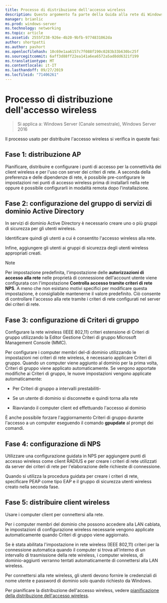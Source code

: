 ```yaml
---
title: Processo di distribuzione dell'accesso wireless
description: Questo argomento fa parte della Guida alla rete di Windows Server 2016 "distribuire l'accesso wireless autenticato con 802.1 X basato su password"
manager: brianlic
ms.prod: windows-server
ms.technology: networking
ms.topic: article
ms.assetid: 2555f238-926e-4b20-9bfb-9774831062da
author: shortpatti
ms.author: pashort
ms.openlocfilehash: 10c69e1aa6157c7f088f190c0283b33b630bc25f
ms.sourcegitcommit: 6aff3d88ff22ea141a6ea6572a5ad8dd6321f199
ms.translationtype: MT
ms.contentlocale: it-IT
ms.lasthandoff: 09/27/2019
ms.locfileid: "71406261"
---
```

# <a name="wireless-access-deployment-process"></a>Processo di distribuzione dell'accesso wireless

>Si applica a: Windows Server (Canale semestrale), Windows Server 2016

Il processo usato per distribuire l'accesso wireless si verifica in queste fasi:

## <a name="stage-1--ap-deployment"></a>Fase 1: distribuzione AP

Pianificare, distribuire e configurare i punti di accesso per la connettività dei client wireless e per l'uso con server dei criteri di rete. A seconda della preferenza e delle dipendenze di rete, è possibile pre\-configurare le impostazioni nei punti di accesso wireless prima di installarli nella rete oppure è possibile configurarli in modalità remota dopo l'installazione.

## <a name="stage-2--adds-group-configuration"></a>Fase 2: configurazione del gruppo di servizi di dominio Active Directory

In servizi di dominio Active Directory è necessario creare uno o più gruppi di sicurezza per gli utenti wireless.

Identificare quindi gli utenti a cui è consentito l'accesso wireless alla rete.

Infine, aggiungere gli utenti ai gruppi di sicurezza degli utenti wireless appropriati creati.

>[!NOTE]
>Per impostazione predefinita, l'impostazione delle **autorizzazioni di accesso alla rete** nelle proprietà di connessione dell'account utente viene configurata con l'impostazione **Controlla accesso tramite criteri di rete NPS**. A meno che non esistano motivi specifici per modificare questa impostazione, è consigliabile mantenerne il valore predefinito. Ciò consente di controllare l'accesso alla rete tramite i criteri di rete configurati nel server dei criteri di rete.

## <a name="stage-3--group-policy-configuration"></a>Fase 3: configurazione di Criteri di gruppo

Configurare la rete wireless \(IEEE 802,11\) criteri estensione di Criteri di gruppo utilizzando la Editor Gestione Criteri di gruppo Microsoft Management Console \(MMC\).

Per configurare i computer membri del\-di dominio utilizzando le impostazioni nei criteri di rete wireless, è necessario applicare Criteri di gruppo. Quando un computer viene aggiunto al dominio per la prima volta, Criteri di gruppo viene applicato automaticamente. Se vengono apportate modifiche ai Criteri di gruppo, le nuove impostazioni vengono applicate automaticamente:

- Per Criteri di gruppo a intervalli prestabiliti\-

- Se un utente di dominio si disconnette e quindi torna alla rete

- Riavviando il computer client ed effettuando l'accesso al dominio

È anche possibile forzare l'aggiornamento Criteri di gruppo durante l'accesso a un computer eseguendo il comando **gpupdate** al prompt dei comandi.

## <a name="stage-4--nps-configuration"></a>Fase 4: configurazione di NPS

Utilizzare una configurazione guidata in NPS per aggiungere punti di accesso wireless come client RADIUS e per creare i criteri di rete utilizzati da server dei criteri di rete per l'elaborazione delle richieste di connessione.

Quando si utilizza la procedura guidata per creare i criteri di rete, specificare PEAP come tipo EAP e il gruppo di sicurezza utenti wireless creato nella seconda fase.

## <a name="stage-5--deploy-wireless-clients"></a>Fase 5: distribuire client wireless

Usare i computer client per connettersi alla rete.

Per i computer membri del dominio che possono accedere alla LAN cablata, le impostazioni di configurazione wireless necessarie vengono applicate automaticamente quando Criteri di gruppo viene aggiornato.

Se è stata abilitata l'impostazione in rete wireless \(IEEE 802,11\) criteri per la connessione automatica quando il computer si trova all'interno di un intervallo di trasmissione della rete wireless, i computer wireless, di dominio\-aggiunti verranno tentati automaticamente di connettersi alla LAN wireless.

Per connettersi alla rete wireless, gli utenti devono fornire le credenziali di nome utente e password di dominio solo quando richiesto da Windows.

Per pianificare la distribuzione dell'accesso wireless, vedere [pianificazione della distribuzione dell'accesso wireless](d-wireless-access-planning.md).
